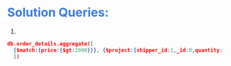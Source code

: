 <h1 style="color:#397ce7">Solution Queries:</h1>

1.

```json
db.order_details.aggregate([
  {$match:{price:{$gt:2000}}}, {$project:{shipper_id:1,_id:0,quantity:1}}
  ])

```
